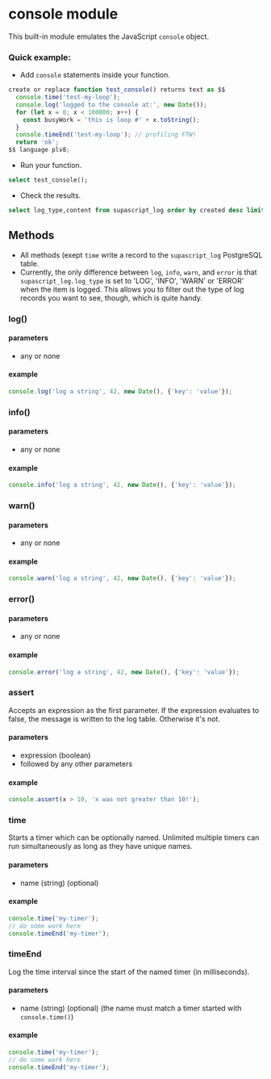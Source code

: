 # console module
This built-in module emulates the JavaScript `console` object.


### Quick example:
-  Add `console` statements inside your function.

```js
create or replace function test_console() returns text as $$
  console.time('test-my-loop');
  console.log('logged to the console at:', new Date());
  for (let x = 0; x < 100000; x++) {
    const busyWork = 'this is loop #' + x.toString();
  }
  console.timeEnd('test-my-loop'); // profiling FTW!
  return 'ok';
$$ language plv8;
```

-  Run your function.

```sql
select test_console();
```

-  Check the results.

```sql
select log_type,content from supascript_log order by created desc limit 100;
```


## Methods
- All methods (exept `time` write a record to the `supascript_log` PostgreSQL table.
- Currently, the only difference between `log`, `info`, `warn`, and `error` is that `supascript_log.log_type` is set to 'LOG', 'INFO', 'WARN' or 'ERROR' when the item is logged.  This allows you to filter out the type of log records you want to see, though, which is quite handy.

### log()
#### parameters
- any or none

#### example
```js
console.log('log a string', 42, new Date(), {'key': 'value'});
```
### info()
#### parameters
- any or none

#### example
```js
console.info('log a string', 42, new Date(), {'key': 'value'});
```

### warn()
#### parameters
- any or none

#### example
```js
console.warn('log a string', 42, new Date(), {'key': 'value'});
```

### error()
#### parameters
- any or none

#### example
```js
console.error('log a string', 42, new Date(), {'key': 'value'});
```

### assert
Accepts an expression as the first parameter.  If the expression evaluates to false, the message is written to the log table.  Otherwise it's not.
#### parameters
- expression (boolean)
- followed by any other parameters

#### example
```js
console.assert(x > 10, 'x was not greater than 10!');
```

### time
Starts a timer which can be optionally named.  Unlimited multiple timers can run simultaneously as long as they have unique names.
#### parameters
- name (string) (optional)

#### example
```js
console.time('my-timer');
// do some work here
console.timeEnd('my-timer');
```

### timeEnd
Log the time interval since the start of the named timer (in milliseconds).
#### parameters
- name (string) (optional) (the name must match a timer started with `console.time()`)

#### example
```js
console.time('my-timer');
// do some work here
console.timeEnd('my-timer');
```
